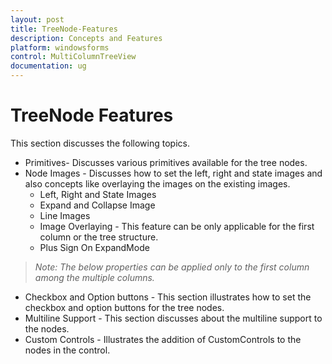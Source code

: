 ```yaml
---
layout: post
title: TreeNode-Features
description: Concepts and Features
platform: windowsforms
control: MultiColumnTreeView
documentation: ug
---
```

# TreeNode Features

This section discusses the following topics.

* Primitives- Discusses various primitives available for the tree nodes. 
* Node Images - Discusses how to set the left, right and state images and also concepts like overlaying the images on the existing images. 
   * Left, Right and State Images
   * Expand and Collapse Image
   * Line Images
   * Image Overlaying - This feature can be only applicable for the first column or the tree structure. 
   * Plus Sign On ExpandMode 

>  _Note: The below properties can be applied only to the first column among the multiple columns._ 

  * Checkbox and Option buttons - This section illustrates how to set the checkbox and option buttons for the tree nodes. 
  * Multiline Support - This section discusses about the multiline support to the nodes. 
  * Custom Controls - Illustrates the addition of CustomControls to the nodes in the control. 
  
